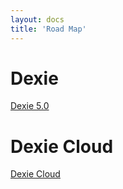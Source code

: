 ```yaml
---
layout: docs
title: 'Road Map'
---
```


# Dexie

[Dexie 5.0](dexie5.0)

# Dexie Cloud

[Dexie Cloud](dexie-cloud)
